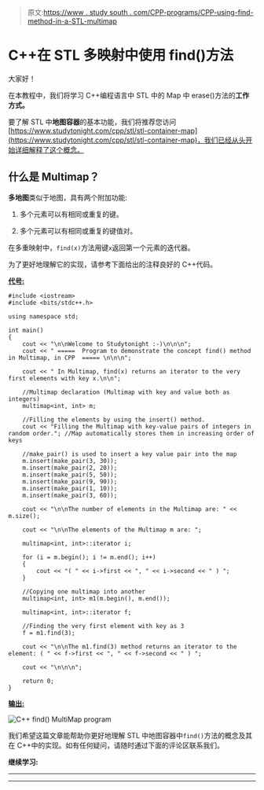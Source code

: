 > 原文:[https://www . study south . com/CPP-programs/CPP-using-find-method-in-a-STL-multimap](https://www.studytonight.com/cpp-programs/cpp-using-find-method-in-a-stl-multimap)

# C++在 STL 多映射中使用 find()方法

大家好！

在本教程中，我们将学习 C++编程语言中 STL 中的 Map 中 erase()方法的**工作方式。**

要了解 STL 中**地图容器**的基本功能，我们将推荐您访问[https://www.studytonight.com/cpp/stl/stl-container-map](https://www.studytonight.com/cpp/stl/stl-container-map)，我们已经从头开始详细解释了这个概念。

## 什么是 Multimap？

**多地图**类似于地图，具有两个附加功能:

1.  多个元素可以有相同或重复的键。

2.  多个元素可以有相同或重复的键值对。

在多重映射中，`find(x)`方法用键`x`返回第一个元素的迭代器。

为了更好地理解它的实现，请参考下面给出的注释良好的 C++代码。

<u>**代号:**</u>

```
#include <iostream>
#include <bits/stdc++.h>

using namespace std;

int main()
{
    cout << "\n\nWelcome to Studytonight :-)\n\n\n";
    cout << " =====  Program to demonstrate the concept find() method in Multimap, in CPP  ===== \n\n\n";

    cout << " In Multimap, find(x) returns an iterator to the very first elements with key x.\n\n";

    //Multimap declaration (Multimap with key and value both as integers)
    multimap<int, int> m;

    //Filling the elements by using the insert() method.
    cout << "Filling the Multimap with key-value pairs of integers in random order."; //Map automatically stores them in increasing order of keys

    //make_pair() is used to insert a key value pair into the map
    m.insert(make_pair(3, 30));
    m.insert(make_pair(2, 20));
    m.insert(make_pair(5, 50));
    m.insert(make_pair(9, 90));
    m.insert(make_pair(1, 10));
    m.insert(make_pair(3, 60));

    cout << "\n\nThe number of elements in the Multimap are: " << m.size();

    cout << "\n\nThe elements of the Multimap m are: ";

    multimap<int, int>::iterator i;

    for (i = m.begin(); i != m.end(); i++)
    {
        cout << "( " << i->first << ", " << i->second << " ) ";
    }

    //Copying one multimap into another
    multimap<int, int> m1(m.begin(), m.end());

    multimap<int, int>::iterator f;

    //Finding the very first element with key as 3
    f = m1.find(3);

    cout << "\n\nThe m1.find(3) method returns an iterator to the element: ( " << f->first << ", " << f->second << " ) ";

    cout << "\n\n\n";

    return 0;
} 
```

<u>**输出:**</u>

![C++ find() MultiMap program](../Images/280810fbda7175ed1a1b37504d1e85ce.png)

我们希望这篇文章能帮助你更好地理解 STL 中地图容器中`find()`方法的概念及其在 C++中的实现。如有任何疑问，请随时通过下面的评论区联系我们。

**继续学习:**

* * *

* * *